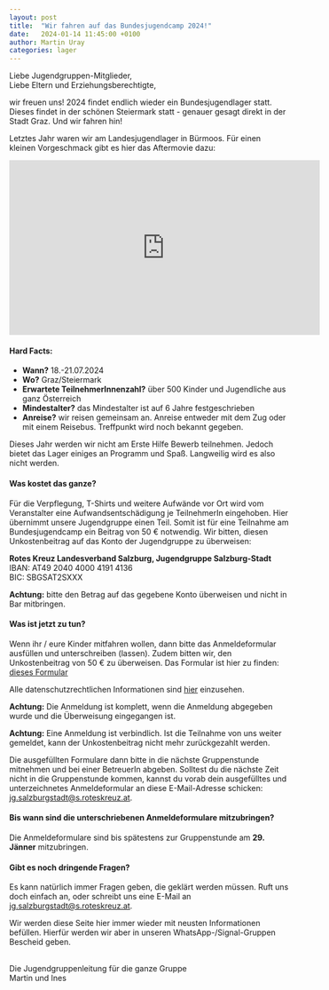 ```yaml
---
layout: post
title:  "Wir fahren auf das Bundesjugendcamp 2024!"
date:   2024-01-14 11:45:00 +0100
author: Martin Uray
categories: lager
---
```


Liebe Jugendgruppen-Mitglieder,<br>
Liebe Eltern und Erziehungsberechtigte,

wir freuen uns! 2024 findet endlich wieder ein Bundesjugendlager statt.
Dieses findet in der schönen Steiermark statt - genauer gesagt direkt in 
der Stadt Graz.
Und wir fahren hin! 

Letztes Jahr waren wir am Landesjugendlager in Bürmoos.
Für einen kleinen Vorgeschmack gibt es hier das Aftermovie dazu:

<iframe width="560" height="315" src="https://www.youtube.com/embed/LGTZ7ypHqD8?si=GBtQRDoVBEFykfBw" title="YouTube video player" frameborder="0" allow="accelerometer; autoplay; clipboard-write; encrypted-media; gyroscope; picture-in-picture; web-share" allowfullscreen></iframe>


#### Hard Facts:
- **Wann?** 18.-21.07.2024
- **Wo?** Graz/Steiermark
- **Erwartete TeilnehmerInnenzahl?** über 500 Kinder und Jugendliche aus ganz 
  Österreich
- **Mindestalter?** das Mindestalter ist auf 6 Jahre festgeschrieben
- **Anreise?** wir reisen gemeinsam an. Anreise entweder mit dem Zug oder 
  mit einem Reisebus. Treffpunkt wird noch bekannt gegeben.

Dieses Jahr werden wir nicht am Erste Hilfe Bewerb teilnehmen. 
Jedoch bietet das Lager einiges an Programm und Spaß.
Langweilig wird es also nicht werden.

#### Was kostet das ganze?
Für die Verpflegung, T-Shirts und weitere Aufwände vor Ort wird vom 
Veranstalter eine Aufwandsentschädigung je TeilnehmerIn eingehoben.
Hier übernimmt unsere Jugendgruppe einen Teil.
Somit ist für eine Teilnahme am Bundesjugendcamp ein Beitrag von 50 € notwendig. 
Wir bitten, diesen Unkostenbeitrag auf das Konto der Jugendgruppe zu überweisen:

**Rotes Kreuz Landesverband Salzburg, Jugendgruppe Salzburg-Stadt**<br/>
    IBAN: AT49 2040 4000 4191 4136<br/>
    BIC:  SBGSAT2SXXX

**Achtung:** bitte den Betrag auf das gegebene Konto überweisen und nicht in Bar
mitbringen.


#### Was ist jetzt zu tun?
Wenn ihr / eure Kinder mitfahren wollen, dann bitte das Anmeldeformular
ausfüllen und unterschreiben (lassen).
Zudem bitten wir, den Unkostenbeitrag von 50 € zu überweisen.
Das Formular ist hier zu finden:
[dieses Formular](https://www.red-angels.at/assets/2024-01_bjl/JG_Einverst%C3%A4ndniserkl%C3%A4rung.pdf)

Alle datenschutzrechtlichen Informationen sind 
[hier](https://www.red-angels.at/assets/2024-01_bjl/Datenschutzrechtliche%20Informationen.pdf) 
einzusehen.

**Achtung:** Die Anmeldung ist komplett, wenn die Anmeldung abgegeben wurde 
und die Überweisung eingegangen ist.

**Achtung:** Eine Anmeldung ist verbindlich. Ist die Teilnahme von uns 
weiter gemeldet, kann der Unkostenbeitrag nicht mehr zurückgezahlt werden.

Die ausgefüllten Formulare dann bitte in die nächste Gruppenstunde mitnehmen und 
bei einer BetreuerIn abgeben.
Solltest du die nächste Zeit nicht in die Gruppenstunde kommen, kannst du vorab
dein ausgefülltes und unterzeichnetes Anmeldeformular an diese E-Mail-Adresse
schicken:
[jg.salzburgstadt@s.roteskreuz.at](mailto:jg.salzburgstadt@s.roteskreuz.at).


#### Bis wann sind die unterschriebenen Anmeldeformulare mitzubringen?
Die Anmeldeformulare sind bis spätestens zur Gruppenstunde am **29. Jänner**
mitzubringen.

#### Gibt es noch dringende Fragen?
Es kann natürlich immer Fragen geben, die geklärt werden müssen. 
Ruft uns doch einfach an, oder schreibt uns eine E-Mail an
[jg.salzburgstadt@s.roteskreuz.at](mailto:jg.salzburgstadt@s.roteskreuz.at).


Wir werden diese Seite hier immer wieder mit neusten Informationen befüllen.
Hierfür werden wir aber in unseren WhatsApp-/Signal-Gruppen Bescheid geben.

<br>
Die Jugendgruppenleitung für die ganze Gruppe<br>
Martin und Ines
